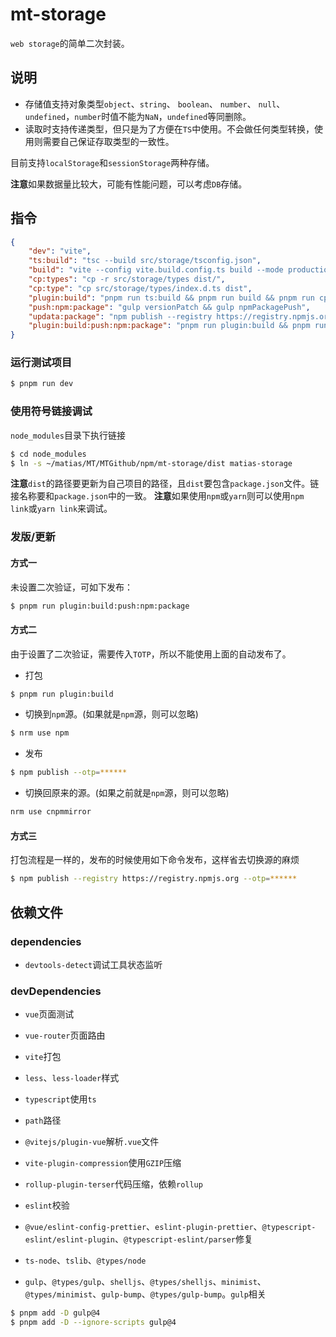 <!--
 * @Author: matiastang
 * @Date: 2024-07-16 13:51:50
 * @LastEditors: matiastang
 * @LastEditTime: 2024-07-16 14:26:15
 * @FilePath: /mt-storage/DEB_README.md
 * @Description: DEB_README
-->
# mt-storage

`web storage`的简单二次封装。

## 说明

* 存储值支持对象类型`object`、`string`、 `boolean`、 `number`、 `null`、 `undefined`，`number`时值不能为`NaN`，`undefined`等同删除。
* 读取时支持传递类型，但只是为了方便在`TS`中使用。不会做任何类型转换，使用则需要自己保证存取类型的一致性。

目前支持`localStorage`和`sessionStorage`两种存储。

**注意**如果数据量比较大，可能有性能问题，可以考虑`DB`存储。

## 指令

```json
{
    "dev": "vite",
    "ts:build": "tsc --build src/storage/tsconfig.json",
    "build": "vite --config vite.build.config.ts build --mode production",
    "cp:types": "cp -r src/storage/types dist/",
    "cp:type": "cp src/storage/types/index.d.ts dist",
    "plugin:build": "pnpm run ts:build && pnpm run build && pnpm run cp:types",
    "push:npm:package": "gulp versionPatch && gulp npmPackagePush",
    "updata:package": "npm publish --registry https://registry.npmjs.org",
    "plugin:build:push:npm:package": "pnpm run plugin:build && pnpm run push:npm:package"
}
```

### 运行测试项目

```sh
$ pnpm run dev
```

### 使用符号链接调试

`node_modules`目录下执行链接
```sh
$ cd node_modules
$ ln -s ~/matias/MT/MTGithub/npm/mt-storage/dist matias-storage
```
**注意**`dist`的路径要更新为自己项目的路径，且`dist`要包含`package.json`文件。链接名称要和`package.json`中的一致。
**注意**如果使用`npm`或`yarn`则可以使用`npm link`或`yarn link`来调试。

### 发版/更新

#### 方式一

未设置二次验证，可如下发布：
```sh
$ pnpm run plugin:build:push:npm:package
```

#### 方式二

由于设置了二次验证，需要传入`TOTP`，所以不能使用上面的自动发布了。
* 打包
```sh
$ pnpm run plugin:build
```
* 切换到`npm`源。(如果就是`npm`源，则可以忽略)
```sh
$ nrm use npm
```
* 发布
```sh
$ npm publish --otp=******
```
* 切换回原来的源。(如果之前就是`npm`源，则可以忽略)
```sh
nrm use cnpmmirror
```

#### 方式三

打包流程是一样的，发布的时候使用如下命令发布，这样省去切换源的麻烦
```sh
$ npm publish --registry https://registry.npmjs.org --otp=******
```

## 依赖文件

### dependencies

* `devtools-detect`调试工具状态监听

### devDependencies

* `vue`页面测试
* `vue-router`页面路由
* `vite`打包
* `less`、`less-loader`样式
* `typescript`使用`ts`
* `path`路径
* `@vitejs/plugin-vue`解析`.vue`文件
* `vite-plugin-compression`使用`GZIP`压缩
* `rollup-plugin-terser`代码压缩，依赖`rollup`
* `eslint`校验
* `@vue/eslint-config-prettier`、`eslint-plugin-prettier`、`@typescript-eslint/eslint-plugin`、`@typescript-eslint/parser`修复
* `ts-node`、`tslib`、`@types/node`

* `gulp`、`@types/gulp`、`shelljs`、`@types/shelljs`、`minimist`、`@types/minimist`、`gulp-bump`、`@types/gulp-bump`。`gulp`相关
```sh
$ pnpm add -D gulp@4
$ pnpm add -D --ignore-scripts gulp@4
```

<!-- "@types/node": "^18.11.9",
"@vitejs/plugin-vue": "^3.2.0",
"less": "^4.2.0",
"less-loader": "^12.2.0",
"path": "^0.12.7",
"rollup": "^3.3.0",
"rollup-plugin-minification": "^0.2.0",
"ts-node": "^10.9.1",
"tslib": "^2.4.1",
"typescript": "^4.8.4",
"vite": "^3.2.3",
"vite-plugin-dts": "^1.7.1",
"vue": "^3.2.45",
"vue-router": "^4.1.6",
"vue-tsc": "^1.0.9" -->